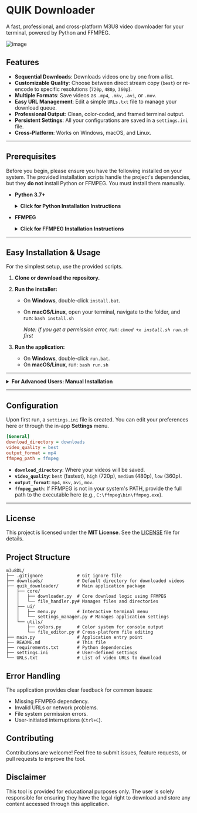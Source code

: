 # QUIK Downloader

A fast, professional, and cross-platform M3U8 video downloader for your terminal, powered by Python and FFMPEG.

![image](https://github.com/user-attachments/assets/e60388d1-c1f1-43f1-b924-a15d7e5d8a0d)

## Features

- **Sequential Downloads**: Downloads videos one by one from a list.
- **Customizable Quality**: Choose between direct stream copy (`best`) or re-encode to specific resolutions (`720p`, `480p`, `360p`).
- **Multiple Formats**: Save videos as `.mp4`, `.mkv`, `.avi`, or `.mov`.
- **Easy URL Management**: Edit a simple `URLs.txt` file to manage your download queue.
- **Professional Output**: Clean, color-coded, and framed terminal output.
- **Persistent Settings**: All your configurations are saved in a `settings.ini` file.
- **Cross-Platform**: Works on Windows, macOS, and Linux.

---

## Prerequisites

Before you begin, please ensure you have the following installed on your system. The provided installation scripts handle the project's dependencies, but they **do not** install Python or FFMPEG. You must install them manually.

- **Python 3.7+**
  <details>
  <summary><b>Click for Python Installation Instructions</b></summary>
  
  - **Windows**: Download from [python.org](https://www.python.org/downloads/). **Important:** During installation, make sure to check the box that says **"Add Python to PATH"**.
  - **macOS**: The easiest way is to use [Homebrew](https://brew.sh/): `brew install python`
  - **Linux (Debian/Ubuntu)**: `sudo apt update && sudo apt install python3`
  
  </details>

- **FFMPEG**
  <details>
  <summary><b>Click for FFMPEG Installation Instructions</b></summary>
  
  FFMPEG is essential for downloading and processing videos. You must install it and ensure it's accessible via your system's PATH.
  
  - **On Windows**:
    1.  Go to the [FFMPEG downloads page](https://www.gyan.dev/ffmpeg/builds/) and download a release build (e.g., `ffmpeg-release-full.7z`).
    2.  Extract the archive using a tool like [7-Zip](https://www.7-zip.org/).
    3.  Move the extracted folder to a permanent location, like `C:\ffmpeg`.
    4.  Add the `bin` directory from that folder (e.g., `C:\ffmpeg\bin`) to your system's `PATH` environment variable.

  - **On macOS**:
    The easiest way is to use [Homebrew](https://brew.sh/): `brew install ffmpeg`

  - **On Linux (Debian/Ubuntu)**:
    ```bash
    sudo apt update && sudo apt install ffmpeg
    ```
    
  *After installing, you may need to restart your terminal or PC for the `PATH` changes to take effect.*
  </details>

---

## Easy Installation & Usage

For the simplest setup, use the provided scripts.

1.  **Clone or download the repository.**
2.  **Run the installer:**
    -   On **Windows**, double-click `install.bat`.
    -   On **macOS/Linux**, open your terminal, navigate to the folder, and run: `bash install.sh`
        
        *Note: If you get a permission error, run: `chmod +x install.sh run.sh` first*
        
3.  **Run the application:**
    -   On **Windows**, double-click `run.bat`.
    -   On **macOS/Linux**, run: `bash run.sh`

---

<details>
<summary><b>For Advanced Users: Manual Installation</b></summary>

## Installation & Usage

1.  **Clone the repository:**
    ```bash
    git clone https://github.com/your-username/m3u8DL.git
    cd m3u8DL
    ```

2.  **Create a virtual environment (recommended):**
    ```bash
    # On macOS/Linux
    python3 -m venv venv
    source venv/bin/activate

    # On Windows
    python -m venv venv
    .\venv\Scripts\activate
    ```

3.  **Install the required packages:**
    ```bash
    pip install -r requirements.txt
    ```

4.  **Run the application:**
    ```bash
    python main.py
    ```
</details>

---

## Configuration

Upon first run, a `settings.ini` file is created. You can edit your preferences here or through the in-app **Settings** menu.

```ini
[General]
download_directory = downloads
video_quality = best
output_format = mp4
ffmpeg_path = ffmpeg
```

- **`download_directory`**: Where your videos will be saved.
- **`video_quality`**: `best` (fastest), `high` (720p), `medium` (480p), `low` (360p).
- **`output_format`**: `mp4`, `mkv`, `avi`, `mov`.
- **`ffmpeg_path`**: If FFMPEG is not in your system's PATH, provide the full path to the executable here (e.g., `C:\ffmpeg\bin\ffmpeg.exe`).

---

## License

This project is licensed under the **MIT License**. See the [LICENSE](LICENSE) file for details.

## Project Structure

```
m3u8DL/
├── .gitignore             # Git ignore file
├── downloads/             # Default directory for downloaded videos
├── quik_downloader/       # Main application package
│   ├── core/
│   │   ├── downloader.py  # Core download logic using FFMPEG
│   │   └── file_handler.py# Manages files and directories
│   ├── ui/
│   │   ├── menu.py        # Interactive terminal menu
│   │   └── settings_manager.py # Manages application settings
│   └── utils/
│       ├── colors.py      # Color system for console output
│       └── file_editor.py # Cross-platform file editing
├── main.py                # Application entry point
├── README.md              # This file
├── requirements.txt       # Python dependencies
├── settings.ini           # User-defined settings
└── URLs.txt               # List of video URLs to download
```

## Error Handling

The application provides clear feedback for common issues:
- Missing FFMPEG dependency.
- Invalid URLs or network problems.
- File system permission errors.
- User-initiated interruptions (`Ctrl+C`).

## Contributing

Contributions are welcome! Feel free to submit issues, feature requests, or pull requests to improve the tool.

## Disclaimer

This tool is provided for educational purposes only. The user is solely responsible for ensuring they have the legal right to download and store any content accessed through this application. 